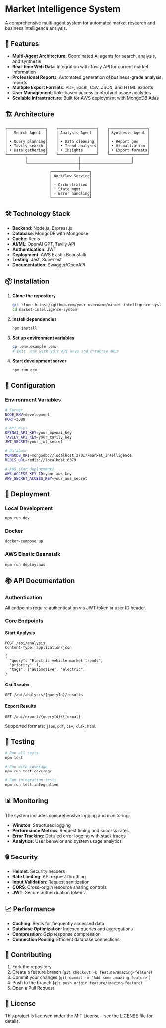 # Market Intelligence System

A comprehensive multi-agent system for automated market research and business intelligence analysis.

## 🚀 Features

- **Multi-Agent Architecture**: Coordinated AI agents for search, analysis, and synthesis
- **Real-time Web Data**: Integration with Tavily API for current market information
- **Professional Reports**: Automated generation of business-grade analysis reports
- **Multiple Export Formats**: PDF, Excel, CSV, JSON, and HTML exports
- **User Management**: Role-based access control and usage analytics
- **Scalable Infrastructure**: Built for AWS deployment with MongoDB Atlas

## 🏗️ Architecture

```
┌─────────────────┐    ┌─────────────────┐    ┌─────────────────┐
│   Search Agent  │    │ Analysis Agent  │    │ Synthesis Agent │
│                 │    │                 │    │                 │
│ • Query planning│    │ • Data cleaning │    │ • Report gen    │
│ • Tavily search │    │ • Trend analysis│    │ • Visualization │
│ • Data gathering│    │ • Insights      │    │ • Export formats│
└─────────────────┘    └─────────────────┘    └─────────────────┘
         │                       │                       │
         └───────────────────────┼───────────────────────┘
                                 │
                    ┌─────────────────┐
                    │ Workflow Service│
                    │                 │
                    │ • Orchestration │
                    │ • State mgmt    │
                    │ • Error handling│
                    └─────────────────┘
```

## 🛠️ Technology Stack

- **Backend**: Node.js, Express.js
- **Database**: MongoDB with Mongoose
- **Cache**: Redis
- **AI/ML**: OpenAI GPT, Tavily API
- **Authentication**: JWT
- **Deployment**: AWS Elastic Beanstalk
- **Testing**: Jest, Supertest
- **Documentation**: Swagger/OpenAPI

## 📦 Installation

1. **Clone the repository**
   ```bash
   git clone https://github.com/your-username/market-intelligence-system.git
   cd market-intelligence-system
   ```

2. **Install dependencies**
   ```bash
   npm install
   ```

3. **Set up environment variables**
   ```bash
   cp .env.example .env
   # Edit .env with your API keys and database URLs
   ```

4. **Start development server**
   ```bash
   npm run dev
   ```

## 🔧 Configuration

### Environment Variables

```bash
# Server
NODE_ENV=development
PORT=3000

# API Keys
OPENAI_API_KEY=your_openai_key
TAVILY_API_KEY=your_tavily_key
JWT_SECRET=your_jwt_secret

# Database
MONGODB_URI=mongodb://localhost:27017/market_intelligence
REDIS_URL=redis://localhost:6379

# AWS (for deployment)
AWS_ACCESS_KEY_ID=your_aws_key
AWS_SECRET_ACCESS_KEY=your_aws_secret
```

## 🚀 Deployment

### Local Development
```bash
npm run dev
```

### Docker
```bash
docker-compose up
```

### AWS Elastic Beanstalk
```bash
npm run deploy:aws
```

## 📚 API Documentation

### Authentication
All endpoints require authentication via JWT token or user ID header.

### Core Endpoints

#### Start Analysis
```http
POST /api/analysis
Content-Type: application/json

{
  "query": "Electric vehicle market trends",
  "priority": 1,
  "tags": ["automotive", "electric"]
}
```

#### Get Results
```http
GET /api/analysis/{queryId}/results
```

#### Export Results
```http
GET /api/export/{queryId}/{format}
```
Supported formats: `json`, `pdf`, `csv`, `xlsx`, `html`

## 🧪 Testing

```bash
# Run all tests
npm test

# Run with coverage
npm run test:coverage

# Run integration tests
npm run test:integration
```

## 📊 Monitoring

The system includes comprehensive logging and monitoring:

- **Winston**: Structured logging
- **Performance Metrics**: Request timing and success rates
- **Error Tracking**: Detailed error logging with stack traces
- **Analytics**: User behavior and system usage analytics

## 🔒 Security

- **Helmet**: Security headers
- **Rate Limiting**: API request throttling
- **Input Validation**: Request sanitization
- **CORS**: Cross-origin resource sharing controls
- **JWT**: Secure authentication tokens

## 📈 Performance

- **Caching**: Redis for frequently accessed data
- **Database Optimization**: Indexed queries and aggregations
- **Compression**: Gzip response compression
- **Connection Pooling**: Efficient database connections

## 🤝 Contributing

1. Fork the repository
2. Create a feature branch (`git checkout -b feature/amazing-feature`)
3. Commit your changes (`git commit -m 'Add some amazing feature'`)
4. Push to the branch (`git push origin feature/amazing-feature`)
5. Open a Pull Request

## 📄 License

This project is licensed under the MIT License - see the [LICENSE](LICENSE) file for details.
